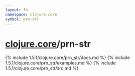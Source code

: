 ```yaml
---
layout: fn
namespace: clojure.core
symbol: prn-str
---
```


# [clojure.core](../)/prn-str

{% include 1.5.1/clojure.core/prn_str/docs.md %}
{% include 1.5.1/clojure.core/prn_str/examples.md %}
{% include 1.5.1/clojure.core/prn_str/src.md %}

